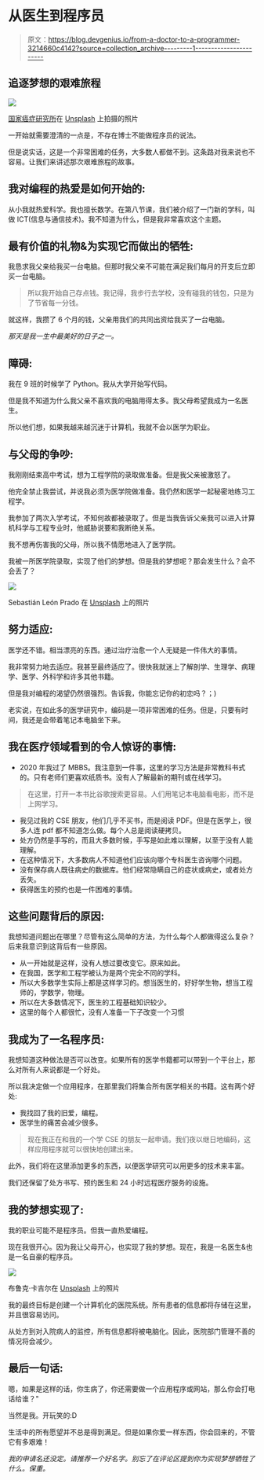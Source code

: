 # 从医生到程序员

> 原文：<https://blog.devgenius.io/from-a-doctor-to-a-programmer-3214660c4142?source=collection_archive---------1----------------------->

## 追逐梦想的艰难旅程

![](img/78e3edbbdf1229f7ac3ecf75a7eee967.png)

[国家癌症研究所](https://unsplash.com/@nci?utm_source=medium&utm_medium=referral)在 [Unsplash](https://unsplash.com?utm_source=medium&utm_medium=referral) 上拍摄的照片

一开始就需要澄清的一点是，不存在博士不能做程序员的说法。

但是说实话，这是一个非常困难的任务，大多数人都做不到。这条路对我来说也不容易。让我们来讲述那次艰难旅程的故事。

## 我对编程的热爱是如何开始的:

从小我就热爱科学。我也擅长数学。在第八节课，我们被介绍了一门新的学科，叫做 ICT(信息与通信技术)。我不知道为什么，但是我非常喜欢这个主题。

## 最有价值的礼物&为实现它而做出的牺牲:

我恳求我父亲给我买一台电脑。但那时我父亲不可能在满足我们每月的开支后立即买一台电脑。

> 所以我开始自己存点钱。我记得，我步行去学校，没有碰我的钱包，只是为了节省每一分钱。

就这样，我攒了 6 个月的钱，父亲用我们的共同出资给我买了一台电脑。

*那天是我一生中最美好的日子之一。*

## 障碍:

我在 9 班的时候学了 Python。我从大学开始写代码。

但是我不知道为什么我父亲不喜欢我的电脑用得太多。我父母希望我成为一名医生。

所以他们想，如果我越来越沉迷于计算机，我就不会以医学为职业。

## 与父母的争吵:

我刚刚结束高中考试，想为工程学院的录取做准备。但是我父亲被激怒了。

他完全禁止我尝试，并说我必须为医学院做准备。我仍然和医学一起秘密地练习工程学。

我参加了两次入学考试，不知何故都被录取了。但是当我告诉父亲我可以进入计算机科学与工程专业时，他威胁说要和我断绝关系。

我不想再伤害我的父母，所以我不情愿地进入了医学院。

我被一所医学院录取，实现了他们的梦想。但是我的梦想呢？那会发生什么？会不会丢了？

![](img/5b0b69962dd65aaf0529ece71d0d2ff6.png)

Sebastián León Prado 在 [Unsplash](https://unsplash.com?utm_source=medium&utm_medium=referral) 上的照片

## 努力适应:

医学还不错。相当漂亮的东西。通过治疗治愈一个人无疑是一件伟大的事情。

我非常努力地去适应。我甚至最终适应了。很快我就迷上了解剖学、生理学、病理学、医学、外科学和许多其他书籍。

但是我对编程的渴望仍然很强烈。告诉我，你能忘记你的初恋吗？；)

老实说，在如此多的医学研究中，编码是一项非常困难的任务。但是，只要有时间，我还是会带着笔记本电脑坐下来。

## 我在医疗领域看到的令人惊讶的事情:

*   2020 年我过了 MBBS。我注意到一件事，这里的学习方法是非常教科书式的。只有老师们更喜欢纸质书。没有人了解最新的期刊或在线学习。

> 在这里，打开一本书比谷歌搜索更容易。人们用笔记本电脑看电影，而不是上网学习。

*   我见过我的 CSE 朋友，他们几乎不买书，而是阅读 PDF。但是在医学上，很多人连 pdf 都不知道怎么做。每个人总是阅读硬拷贝。
*   处方仍然是手写的，而且大多数时候，手写是如此难以理解，以至于没有人能理解。
*   在这种情况下，大多数病人不知道他们应该向哪个专科医生咨询哪个问题。
*   没有保存病人既往病史的数据库。他们经常隐瞒自己的症状或病史，或者处方丢失。
*   获得医生的预约也是一件困难的事情。

## 这些问题背后的原因:

我想知道问题出在哪里？尽管有这么简单的方法，为什么每个人都做得这么复杂？后来我意识到这背后有一些原因。

*   从一开始就是这样，没有人想过要改变它。原来如此。
*   在我国，医学和工程学被认为是两个完全不同的学科。
*   所以大多数学生实际上都是这样学习的。想当医生的，好好学生物，想当工程师的，学数学，物理。
*   所以在大多数情况下，医生的工程基础知识较少。
*   这里的每个人都很忙，没有人准备一下子改变一个习惯

## 我成为了一名程序员:

我想知道这种做法是否可以改变。如果所有的医学书籍都可以带到一个平台上，那么对所有人来说都是一个好处。

所以我决定做一个应用程序，在那里我们将集合所有医学相关的书籍。这有两个好处:

*   我找回了我的旧爱，编程。
*   医学生的痛苦会减少很多。

> 现在我正在和我的一个学 CSE 的朋友一起申请。我们夜以继日地编码，这样应用程序就可以很快地创建出来。

此外，我们将在这里添加更多的东西，以便医学研究可以用更多的技术来丰富。

我们还保留了处方书写、预约医生和 24 小时远程医疗服务的设施。

## 我的梦想实现了:

我的职业可能不是程序员。但我一直热爱编程。

现在我很开心。因为我让父母开心，也实现了我的梦想。现在，我是一名医生&也是一名自豪的程序员。

![](img/08a1b486c47f2a2b513a8b0bf5581a90.png)

布鲁克·卡吉尔在 [Unsplash](https://unsplash.com?utm_source=medium&utm_medium=referral) 上的照片

我的最终目标是创建一个计算机化的医院系统。所有患者的信息都将存储在这里，并且很容易访问。

从处方到对入院病人的监控，所有信息都将被电脑化。因此，医院部门管理不善的情况将会减少。

## 最后一句话:

嗯，如果是这样的话，你生病了，你还需要做一个应用程序或网站，那么你会打电话给谁？"

当然是我。开玩笑的:D

生活中的所有愿望并不总是得到满足。但是如果你爱一样东西，你会回来的，不管它有多艰难！

*我的申请名还没定。请推荐一个好名字。别忘了在评论区提到你为实现梦想牺牲了什么。保重。*